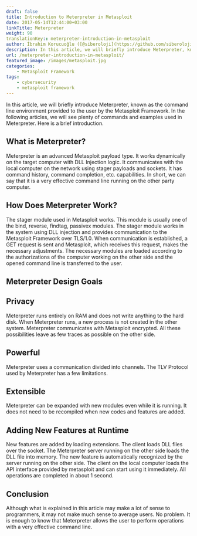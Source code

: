 ```yaml
---
draft: false
title: Introduction to Meterpreter in Metasploit
date: 2017-05-14T12:44:00+03:00
linkTitle: Meterpreter
weight: 90
translationKey:: meterpreter-introduction-in-metasploit
author: İbrahim Korucuoğlu ([@siberoloji](https://github.com/siberoloji))
description: In this article, we will briefly introduce Meterpreter, known as the command line environment provided to the user by the Metasploit Framework.
url: /meterpreter-introduction-in-metasploit/
featured_image: /images/metasploit.jpg
categories:
    - Metasploit Framework
tags:
    - cybersecurity
    - metasploit framework
---
```

In this article, we will briefly introduce Meterpreter, known as the command line environment provided to the user by the Metasploit Framework. In the following articles, we will see plenty of commands and examples used in Meterpreter. Here is a brief introduction.

## What is Meterpreter?

Meterpreter is an advanced Metasploit payload type. It works dynamically on the target computer with DLL Injection logic. It communicates with the local computer on the network using stager payloads and sockets. It has command history, command completion, etc. capabilities. In short, we can say that it is a very effective command line running on the other party computer.

## How Does Meterpreter Work?

The stager module used in Metasploit works. This module is usually one of the bind, reverse, findtag, passivex modules. The stager module works in the system using DLL injection and provides communication to the Metasploit Framework over TLS/1.0. When communication is established, a GET request is sent and Metasploit, which receives this request, makes the necessary adjustments. The necessary modules are loaded according to the authorizations of the computer working on the other side and the opened command line is transferred to the user.

## Meterpreter Design Goals

## Privacy

Meterpreter runs entirely on RAM and does not write anything to the hard disk. When Meterpreter runs, a new process is not created in the other system. Meterpreter communicates with Metasploit encrypted. All these possibilities leave as few traces as possible on the other side.

## Powerful

Meterpreter uses a communication divided into channels. The TLV Protocol used by Meterpreter has a few limitations.

## Extensible

Meterpreter can be expanded with new modules even while it is running. It does not need to be recompiled when new codes and features are added.

## Adding New Features at Runtime

New features are added by loading extensions. The client loads DLL files over the socket. The Meterpreter server running on the other side loads the DLL file into memory. The new feature is automatically recognized by the server running on the other side. The client on the local computer loads the API interface provided by metasploit and can start using it immediately. All operations are completed in about 1 second.

## Conclusion

Although what is explained in this article may make a lot of sense to programmers, it may not make much sense to average users. No problem. It is enough to know that Meterpreter allows the user to perform operations with a very effective command line.
